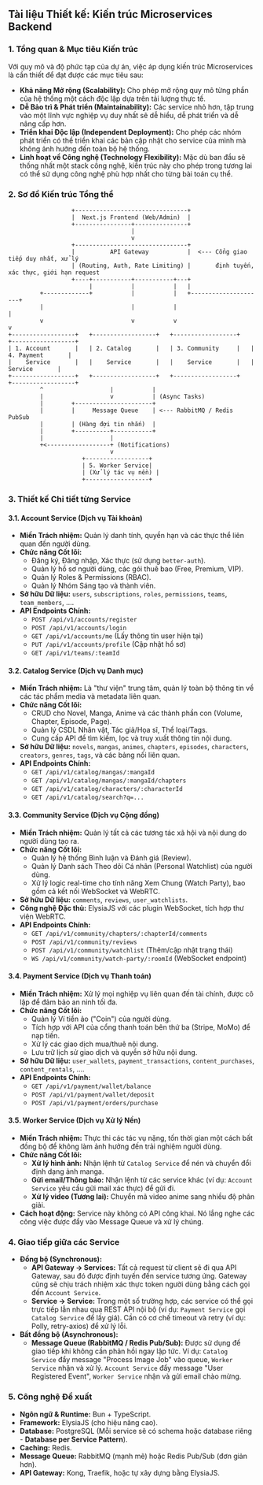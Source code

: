 ## **Tài liệu Thiết kế: Kiến trúc Microservices Backend**

### **1. Tổng quan & Mục tiêu Kiến trúc**

Với quy mô và độ phức tạp của dự án, việc áp dụng kiến trúc Microservices là cần thiết để đạt được các mục tiêu sau:

* **Khả năng Mở rộng (Scalability):** Cho phép mở rộng quy mô từng phần của hệ thống một cách độc lập dựa trên tải lượng
  thực tế.
* **Dễ Bảo trì & Phát triển (Maintainability):** Các service nhỏ hơn, tập trung vào một lĩnh vực nghiệp vụ duy nhất sẽ
  dễ hiểu, dễ phát triển và dễ nâng cấp hơn.
* **Triển khai Độc lập (Independent Deployment):** Cho phép các nhóm phát triển có thể triển khai các bản cập nhật cho
  service của mình mà không ảnh hưởng đến toàn bộ hệ thống.
* **Linh hoạt về Công nghệ (Technology Flexibility):** Mặc dù ban đầu sẽ thống nhất một stack công nghệ, kiến trúc này
  cho phép trong tương lai có thể sử dụng công nghệ phù hợp nhất cho từng bài toán cụ thể.

### **2. Sơ đồ Kiến trúc Tổng thể**

```
                  +--------------------------------+
                  |  Next.js Frontend (Web/Admin)  |
                  +----------------+---------------+
                                   |
                                   v
                  +--------------------------------+
                  |          API Gateway           |  <--- Cổng giao tiếp duy nhất, xử lý
                  | (Routing, Auth, Rate Limiting) |       định tuyến, xác thực, giới hạn request
                  +----+-----------+-----------+---+
                       |           |           |   |
         +-------------+           |           |   +---------------------+
         |                         |           |                         |
         v                         v           v                         v
+------------------+   +------------------+   +------------------+   +------------------+
| 1. Account       |   | 2. Catalog       |   | 3. Community     |   | 4. Payment       |
|    Service       |   |    Service       |   |    Service       |   |    Service       |
+------------------+   +------------------+   +------------------+   +------------------+
         ^                   |           |
         |                   v           | (Async Tasks)
         |        +----------------------+
         |        |     Message Queue    | <--- RabbitMQ / Redis PubSub
         |        | (Hàng đợi tin nhắn)  |
         |        +----------+-----------+
         |                   |
         +<------------------+ (Notifications)
                             v
                     +------------------+
                     | 5. Worker Service|
                     | (Xử lý tác vụ nền) |
                     +------------------+
```

### **3. Thiết kế Chi tiết từng Service**

#### **3.1. Account Service (Dịch vụ Tài khoản)**

* **Miền Trách nhiệm:** Quản lý danh tính, quyền hạn và các thực thể liên quan đến người dùng.
* **Chức năng Cốt lõi:**
    * Đăng ký, Đăng nhập, Xác thực (sử dụng `better-auth`).
    * Quản lý hồ sơ người dùng, các gói thuê bao (Free, Premium, VIP).
    * Quản lý Roles & Permissions (RBAC).
    * Quản lý Nhóm Sáng tạo và thành viên.
* **Sở hữu Dữ liệu:** `users`, `subscriptions`, `roles`, `permissions`, `teams`, `team_members`, ....
* **API Endpoints Chính:**
    * `POST /api/v1/accounts/register`
    * `POST /api/v1/accounts/login`
    * `GET /api/v1/accounts/me` (Lấy thông tin user hiện tại)
    * `PUT /api/v1/accounts/profile` (Cập nhật hồ sơ)
    * `GET /api/v1/teams/:teamId`

#### **3.2. Catalog Service (Dịch vụ Danh mục)**

* **Miền Trách nhiệm:** Là "thư viện" trung tâm, quản lý toàn bộ thông tin về các tác phẩm media và metadata liên quan.
* **Chức năng Cốt lõi:**
    * CRUD cho Novel, Manga, Anime và các thành phần con (Volume, Chapter, Episode, Page).
    * Quản lý CSDL Nhân vật, Tác giả/Họa sĩ, Thể loại/Tags.
    * Cung cấp API để tìm kiếm, lọc và truy xuất thông tin nội dung.
* **Sở hữu Dữ liệu:** `novels`, `mangas`, `animes`, `chapters`, `episodes`, `characters`, `creators`, `genres`, `tags`,
  và các bảng nối liên quan.
* **API Endpoints Chính:**
    * `GET /api/v1/catalog/mangas/:mangaId`
    * `GET /api/v1/catalog/mangas/:mangaId/chapters`
    * `GET /api/v1/catalog/characters/:characterId`
    * `GET /api/v1/catalog/search?q=...`

#### **3.3. Community Service (Dịch vụ Cộng đồng)**

* **Miền Trách nhiệm:** Quản lý tất cả các tương tác xã hội và nội dung do người dùng tạo ra.
* **Chức năng Cốt lõi:**
    * Quản lý hệ thống Bình luận và Đánh giá (Review).
    * Quản lý Danh sách Theo dõi Cá nhân (Personal Watchlist) của người dùng.
    * Xử lý logic real-time cho tính năng Xem Chung (Watch Party), bao gồm cả kết nối WebSocket và WebRTC.
* **Sở hữu Dữ liệu:** `comments`, `reviews`, `user_watchlists`.
* **Công nghệ Đặc thù:** ElysiaJS với các plugin WebSocket, tích hợp thư viện WebRTC.
* **API Endpoints Chính:**
    * `GET /api/v1/community/chapters/:chapterId/comments`
    * `POST /api/v1/community/reviews`
    * `POST /api/v1/community/watchlist` (Thêm/cập nhật trạng thái)
    * `WS /api/v1/community/watch-party/:roomId` (WebSocket endpoint)

#### **3.4. Payment Service (Dịch vụ Thanh toán)**

* **Miền Trách nhiệm:** Xử lý mọi nghiệp vụ liên quan đến tài chính, được cô lập để đảm bảo an ninh tối đa.
* **Chức năng Cốt lõi:**
    * Quản lý Ví tiền ảo ("Coin") của người dùng.
    * Tích hợp với API của cổng thanh toán bên thứ ba (Stripe, MoMo) để nạp tiền.
    * Xử lý các giao dịch mua/thuê nội dung.
    * Lưu trữ lịch sử giao dịch và quyền sở hữu nội dung.
* **Sở hữu Dữ liệu:** `user_wallets`, `payment_transactions`, `content_purchases`, `content_rentals`, ....
* **API Endpoints Chính:**
    * `GET /api/v1/payment/wallet/balance`
    * `POST /api/v1/payment/wallet/deposit`
    * `POST /api/v1/payment/orders/purchase`

#### **3.5. Worker Service (Dịch vụ Xử lý Nền)**

* **Miền Trách nhiệm:** Thực thi các tác vụ nặng, tốn thời gian một cách bất đồng bộ để không làm ảnh hưởng đến trải
  nghiệm người dùng.
* **Chức năng Cốt lõi:**
    * **Xử lý hình ảnh:** Nhận lệnh từ `Catalog Service` để nén và chuyển đổi định dạng ảnh manga.
    * **Gửi email/Thông báo:** Nhận lệnh từ các service khác (ví dụ: `Account Service` yêu cầu gửi mail xác thực) để gửi
      đi.
    * **Xử lý video (Tương lai):** Chuyển mã video anime sang nhiều độ phân giải.
* **Cách hoạt động:** Service này không có API công khai. Nó lắng nghe các công việc được đẩy vào Message Queue và xử lý
  chúng.

### **4. Giao tiếp giữa các Service**

* **Đồng bộ (Synchronous):**
    * **API Gateway -> Services:** Tất cả request từ client sẽ đi qua API Gateway, sau đó được định tuyến đến service
      tương ứng. Gateway cũng sẽ chịu trách nhiệm xác thực token người dùng bằng cách gọi đến `Account Service`.
    * **Service -> Service:** Trong một số trường hợp, các service có thể gọi trực tiếp lẫn nhau qua REST API nội bộ (ví
      dụ: `Payment Service` gọi `Catalog Service` để lấy giá). Cần có cơ chế timeout và retry (ví dụ: Polly,
      retry-axios) để xử lý lỗi.
* **Bất đồng bộ (Asynchronous):**
    * **Message Queue (RabbitMQ / Redis Pub/Sub):** Được sử dụng để giao tiếp khi không cần phản hồi ngay lập tức. Ví
      dụ: `Catalog Service` đẩy message "Process Image Job" vào queue, `Worker Service` nhận và xử lý. `Account Service`
      đẩy message "User Registered Event", `Worker Service` nhận và gửi email chào mừng.

### **5. Công nghệ Đề xuất**

* **Ngôn ngữ & Runtime:** Bun + TypeScript.
* **Framework:** ElysiaJS (cho hiệu năng cao).
* **Database:** PostgreSQL (Mỗi service sẽ có schema hoặc database riêng - **Database per Service Pattern**).
* **Caching:** Redis.
* **Message Queue:** RabbitMQ (mạnh mẽ) hoặc Redis Pub/Sub (đơn giản hơn).
* **API Gateway:** Kong, Traefik, hoặc tự xây dựng bằng ElysiaJS.
